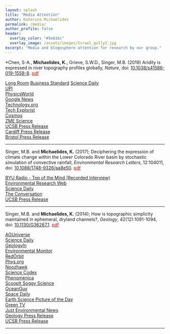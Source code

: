 ```yaml
---
layout: splash
title: "Media Attention"
author: Katerina Michaelides 
permalink: /media/
author_profile: false
header:
  overlay_color: "#5e616c"
  overlay_image: /assets/images/Israel_gully2.jpg
excerpt: "Media and blogosphere attention for research by our group."
---
```


*Chen, S-A., **Michaelides, K.**, Grieve, S.W.D., Singer, M.B. (2019) Aridity is expressed in river topography profiles globally, _Nature_, doi: [	10.1038/s41586-019-1558-8]( https://www.nature.com/articles/s41586-019-1558-8). [<span style="color:red">pdf</span>](http://nature.com)

[Long Room](https://www.longroom.com/discussion/1629783/new-research-identifies-a-climate-signature-in-rivers-globally)
[Business Standard](http://ct.moreover.com/?a=40243098132&p=1pl&v=1&x=gAdO5tCCd37gGu8SWVY0-w)
[Science Daily](http://ct.moreover.com/?a=40203925136&p=1pl&v=1&x=6WjL5nZYyn2o7ieqf9n2qg)<br>
[UPI](http://ct.moreover.com/?a=40205458272&p=1pl&v=1&x=bpNeKCojBHs90769Lp9lDg)<br>
[PhysicsWorld](http://ct.moreover.com/?a=40212377230&p=1pl&v=1&x=ph2qm4LOuG1_9KU4qeyPNQ)<br>
[Google News](https://news.google.com/__i/rss/rd/articles/CBMiRGh0dHBzOi8vcGh5c2ljc3dvcmxkLmNvbS9hL3JlZ2lvbmFsLWNsaW1hdGUtc2hhcGVzLXJpdmVyLXRvcG9ncmFwaHkv0gEA?oc=5)<br>
[Technology.org](https://www.technology.org/2019/09/18/new-research-identifies-a-climate-signature-in-rivers-globally/)<br>
[Tech Explorist](https://www.techexplorist.com/study-discovers-clear-climatic-signature-rivers-globally/26499/)<br>
[Cosmos](https://cosmosmagazine.com/climate/when-the-river-runs-dry)<br>
[ZME Science](https://www.zmescience.com/science/geology/climate-rivers-20092019/)<br>
[UCSB Press Release](https://www.news.ucsb.edu/2019/019622/rivers-shaped-climate)<br>
[Cardiff Press Release](https://www.cardiff.ac.uk/news/view/1591834-new-research-identifies-a-climate-signature-in-rivers-globally)<br>
[Bristol Press Release](https://www.bristol.ac.uk/news/2019/september/climate-signature-in-rivers.html)<br>

****

Singer, M.B. and **Michaelides, K.** (2017); Deciphering the expression of climate change within the Lower Colorado River basin by stochastic simulation of convective rainfall, 
   _Environmental Research Letters_, 12:104011, doi: [10.1088/1748-9326/aa8e50](https://iopscience.iop.org/article/10.1088/1748-9326/aa8e50). [<span style="color:red">pdf</span>](https://iopscience.iop.org/article/10.1088/1748-9326/aa8e50/pdf)

[BYU Radio - Top of the Mind (Recorded Interview)](http://www.byuradio.org/episode/11197daf-e4f6-4924-8601-deeb3f4fd287?playhead=2229&autoplay=true)<br>
[Environmental Research Web](http://environmentalresearchweb.org/cws/article/yournews/70284)<br>
[Science Daily](https://www.sciencedaily.com/releases/2017/10/171011135856.htm)<br>
[The Conversation](https://theconversation.com/how-understanding-regional-rainstorms-will-help-the-world-manage-climate-change-87041)<br>
[UCSB Press Release](http://www.news.ucsb.edu/2017/018250/wither-heavy-storms)<br>

****

Singer, M.B. and **Michaelides, K.** (2014); How is topographic simplicity maintained in ephemeral, dryland channels?, _Geology_, 42(12):1091-1094, doi: [10.1130/G36267.1](https://pubs.geoscienceworld.org/gsa/geology/article/42/12/1091/131480/how-is-topographic-simplicity-maintained-in). [<span style="color:red">pdf</span>](/assets/pdfs/publications/Singer_Michaelides_2014.pdf)	
   
[AGUniverse](http://membership.agu.org/aguniverse/)<br>
[Science Daily](http://www.sciencedaily.com/releases/2014/10/141023142314.htm)<br>
[GeologyIn](http://www.geologyin.com/2014/10/desert-streams-deceptively-simple.html)<br>
[Environmental Monitor](http://www.fondriest.com/news/desert-streams.htm)<br>
[RedOrbit](https://www.redorbit.com/news/science/1113265061/desert-streams-are-deceptively-simple-102614/)<br>
[Phys.org](http://phys.org/news/2014-10-simple-topography-dryland-channels-paradox.html)<br>
[Noozhawk](http://www.noozhawk.com/article/simple_topography_of_dryland_channels_presents_interesting_paradox_for_ucsb)<br>
[Science Codex](http://www.sciencecodex.com/desert_streams_deceptively_simple-144161)<br>
[Phenomenica](http://www.phenomenica.com/desert-streams-deceptively-simple/)<br>
[ScoopIt Soggy Science](http://www.scoop.it/t/soggyscience/p/4030540171/2014/10/26/desert-streams-deceptively-simple)<br>
[OceanGuy](http://www.oceanguy.us/climate/desert-streams-deceptively-simple/)<br>
[Space Daily](http://www.spacedaily.com/reports/Desert_Streams_Deceptively_Simple_999.html)<br>
[Earth Science Picture of the Day](https://www.facebook.com/pages/Earth-Science-Picture-of-the-Day/302983839136?hc_location=timeline)<br>
[Green TV](http://greentv.com/energy/desert-streams-deceptively-simple/)<br>
[Just Environmental News](http://www.justenvironews.com/desert-streams-deceptively-simple/)<br>
[Geology Press Release](http://www.geosociety.org/news/pr/2014/14-79.htm)<br>
[UCSB Press Release](http://www.news.ucsb.edu/2014/014459/desert-streams-deceptively-simple)<br>

****


 

